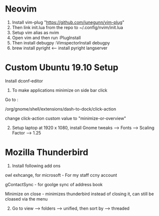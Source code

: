 # Neovim 

1. Install vim-plug  "https://github.com/junegunn/vim-plug"
2. Then link init.lua from the repo to ~/.config/nvim/init.lua
3. Setup vim alias as nvim 
4. Open vim and then run :PlugInstall
5. Then install debugpy :VimspectorInstall debugpy
6. brew install pyright <-- install pyright langserver


# Custom Ubuntu 19.10 Setup

Install dconf-editor

1) To make applications minimize on side bar click

Go to : 

/org/gnome/shell/extensions/dash-to-dock/click-action

change click-action custom value to "minimize-or-overview"

2) Setup laptop at 1920 x 1080, install Gnome tweaks --> Fonts --> Scaling Factor --> 1.25


# Mozilla Thunderbird 

1) Install following add ons

owl exhcange, for microsoft - For my staff ccny account

gContactSync - for goolge sync of address book

Minimize on close - minimizes thunderbird instead of closing it, can still be cloased via the menu

2) Go to view --> folders --> unified, then sort by --> threaded 

